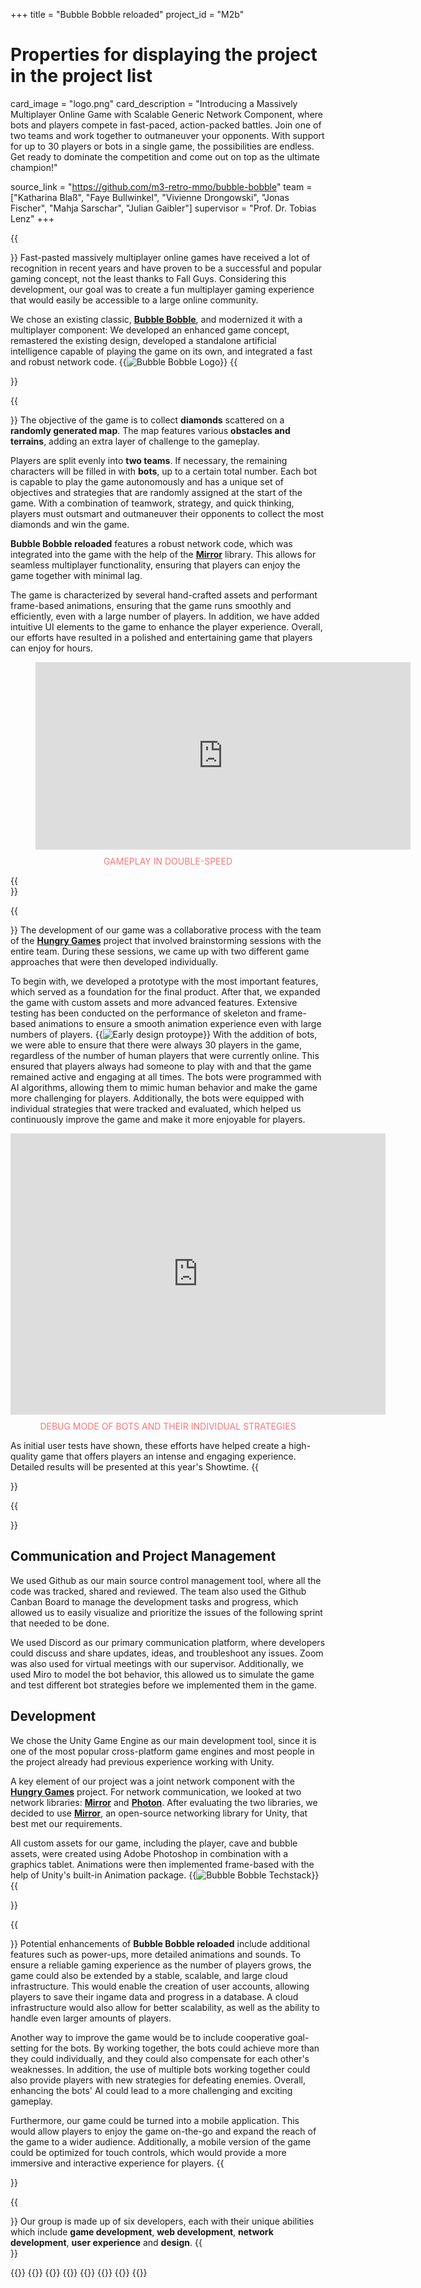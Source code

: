 +++
title = "Bubble Bobble reloaded"
project_id = "M2b"


# Properties for displaying the project in the project list
card_image = "logo.png"
card_description = "Introducing a Massively Multiplayer Online Game with Scalable Generic Network Component, where bots and players compete in fast-paced, action-packed battles. Join one of two teams and work together to outmaneuver your opponents. With support for up to 30 players or bots in a single game, the possibilities are endless. Get ready to dominate the competition and come out on top as the ultimate champion!"

source_link = "https://github.com/m3-retro-mmo/bubble-bobble"
team = ["Katharina Blaß", "Faye Bullwinkel", "Vivienne Drongowski", "Jonas Fischer", "Mahja Sarschar", "Julian Gaibler"]
supervisor = "Prof. Dr. Tobias Lenz"
+++

{{<section title="Our Goal">}}
Fast-pasted massively multiplayer online games have received a lot of recognition in recent years and have proven to be a successful and popular gaming concept, not the least thanks to Fall Guys.
Considering this development, our goal was to create a fun multiplayer gaming experience that would easily be accessible to a large online community. 

We chose an existing classic, [**Bubble Bobble**](https://de.wikipedia.org/wiki/Bubble_Bobble), and modernized it with a multiplayer component: 
We developed an enhanced game concept, remastered the existing design, developed a standalone artificial intelligence capable of playing the game on its own, and integrated a fast and robust network code.
{{<image src="logo.png" alt="Bubble Bobble Logo" caption="Bubble bobble reloaded logo">}}
{{</section>}}

{{<section title="Features">}}
The objective of the game is to collect **diamonds** scattered on a **randomly generated map**.
The map features various **obstacles and terrains**, adding an extra layer of challenge to the gameplay. 

Players are split evenly into **two teams**. If necessary, the remaining characters will be filled in with **bots**, up to a certain total number. Each bot is capable to play the game autonomously and has a unique set of objectives and strategies that are randomly assigned at the start of the game.
With a combination of teamwork, strategy, and quick thinking, players must outsmart and outmaneuver their opponents to collect the most diamonds and win the game.

**Bubble Bobble reloaded** features a robust network code, which was integrated into the game with the help of the [**Mirror**](https://mirror-networking.com/) library. 
This allows for seamless multiplayer functionality, ensuring that players can enjoy the game together with minimal lag.

The game is characterized by several hand-crafted assets and performant frame-based animations, ensuring that the game runs smoothly and efficiently, even with a large number of players. 
In addition, we have added intuitive UI elements to the game to enhance the player experience. Overall, our efforts have resulted in a polished and entertaining game that players can enjoy for hours.

<!--TODO: insert video of gameplay-->
<figure>
    <iframe src="https://mediathek.htw-berlin.de/media/embed?key=cbd85cff9537d8a0d86c1b46737c6f5e&width=720&height=540&autoplay=false&controls=true&autolightsoff=false&loop=false&chapters=false&playlist=false&related=false&responsive=false&t=0&loadonclick=true&thumb=true" data-src="https://mediathek.htw-berlin.de/media/embed?key=cbd85cff9537d8a0d86c1b46737c6f5e&width=720&height=540&autoplay=false&controls=true&autolightsoff=false&loop=false&chapters=false&playlist=false&related=false&responsive=false&t=0&loadonclick=true" class="" width="600" height="300" title="Bubble Bobble Gameplay" frameborder="0" allowfullscreen="allowfullscreen" allowtransparency="true" scrolling="no" aria-label="media embed code" style="display: block; margin: 0 auto"></iframe>
    <p style="color:#ff7578; text-transform: uppercase; text-align: center; margin-top: 10px">gameplay in double-speed</p>
</figure>
{{</section>}}

{{<section title="Process">}}
The development of our game was a collaborative process with the team of the [**Hungry Games**](https://showtime.f4.htw-berlin.de/ws22/master/m2-mmo-hungrygames/) project that involved brainstorming sessions with the entire team. 
During these sessions, we came up with two different game approaches that were then developed individually. 

To begin with, we developed a prototype with the most important features, which served as a foundation for the final product. 
After that, we expanded the game with custom assets and more advanced features. 
Extensive testing has been conducted on the performance of skeleton and frame-based animations to ensure a smooth animation experience even with large numbers of players.
{{<image src="prototype.png" alt="Early design protoype" caption="Early design prototype">}}
With the addition of bots, we were able to ensure that there were always 30 players in the game, regardless of the number of human players that were currently online. 
This ensured that players always had someone to play with and that the game remained active and engaging at all times. 
The bots were programmed with AI algorithms, allowing them to mimic human behavior and make the game more challenging for players. 
Additionally, the bots were equipped with individual strategies that were tracked and evaluated, which helped us continuously improve the game and make it more enjoyable for players.

<!--TODO: insert video of bots-->
<iframe src="https://mediathek.htw-berlin.de/media/embed?key=370368cff9ef723b2ef372f0ffb1c9cf&width=720&height=540&autoplay=false&controls=true&autolightsoff=false&loop=false&chapters=false&playlist=false&related=false&responsive=false&t=0&loadonclick=true&thumb=true" data-src="https://mediathek.htw-berlin.de/media/embed?key=370368cff9ef723b2ef372f0ffb1c9cf&width=720&height=540&autoplay=false&controls=true&autolightsoff=false&loop=false&chapters=false&playlist=false&related=false&responsive=false&t=0&loadonclick=true" class="" width="600" height="450" title="Bubble Bobble Gameplay" frameborder="0" allowfullscreen="allowfullscreen" allowtransparency="true" scrolling="no" aria-label="media embed code" style="display: block; margin: 0 auto"></iframe>
    <p style="color:#ff7578; text-transform: uppercase; text-align: center; margin-top: 10px">debug mode of bots and their individual strategies</p>

As initial user tests have shown, these efforts have helped create a high-quality game that offers players an intense and engaging experience. Detailed results will be presented at this year's Showtime.
{{</section>}}

{{<section title="Tech Stack">}}
## Communication and Project Management

We used Github as our main source control management tool, where all the code was tracked, shared and reviewed. 
The team also used the Github Canban Board to manage the development tasks and progress, which allowed us to easily visualize and prioritize the issues of the following sprint that needed to be done. 

We used Discord as our primary communication platform, where developers could discuss and share updates, ideas, and troubleshoot any issues. 
Zoom was also used for virtual meetings with our supervisor. 
Additionally, we used Miro to model the bot behavior, this allowed us to simulate the game and test different bot strategies before we implemented them in the game.

## Development

We chose the Unity Game Engine as our main development tool, since it is one of the most popular cross-platform game engines and most people in the project already had previous experience working with Unity.

A key element of our project was a joint network component with the [**Hungry Games**](https://showtime.f4.htw-berlin.de/ws22/master/m2-mmo-hungrygames/) project. For network communication, we looked at two network libraries: [**Mirror**](https://mirror-networking.com/) and [**Photon**](https://www.photonengine.com/#). After evaluating the two libraries, we decided to use [**Mirror**](https://mirror-networking.com/), an open-source networking library for Unity, that best met our requirements.

All custom assets for our game, including the player, cave and bubble assets, were created using Adobe Photoshop in combination with a graphics tablet. Animations were then implemented frame-based with the help of Unity's built-in Animation package.
{{<image src="techstack.png" alt="Bubble Bobble Techstack" caption="Logos of Used Techstack">}}
{{</section>}}

{{<section title="Future">}}
Potential enhancements of **Bubble Bobble reloaded** include additional features such as power-ups, more detailed animations and sounds.
To ensure a reliable gaming experience as the number of players grows, the game could also be extended by a stable, scalable, and large cloud infrastructure. 
This would enable the creation of user accounts, allowing players to save their ingame data and progress in a database. 
A cloud infrastructure would also allow for better scalability, as well as the ability to handle even larger amounts of players.

Another way to improve the game would be to include cooperative goal-setting for the bots. By working together, the bots could achieve more than they could individually, and they could also compensate for each other's weaknesses. 
In addition, the use of multiple bots working together could also provide players with new strategies for defeating enemies.
Overall, enhancing the bots' AI could lead to a more challenging and exciting gameplay. 

Furthermore, our game could be turned into a mobile application. 
This would allow players to enjoy the game on-the-go and expand the reach of the game to a wider audience.
Additionally, a mobile version of the game could be optimized for touch controls, which would provide a more immersive and interactive experience for players.
{{</section>}}

{{<section title="The Team">}}
Our group is made up of six developers, each with their unique abilities which include **game development**, **web development**, **network development**, **user experience** and **design**.
{{</section >}}

{{<gallery>}}
{{<team-member image="katharina.jpg" name="Katharina Blaß">}}
{{<team-member image="faye.jpg" name="Faye Bullwinkel">}}
{{<team-member image="vivi.png" name="Vivienne Drongowski">}}
{{<team-member image="jonas.jpg" name="Jonas Fischer">}}
{{<team-member image="mahja.jpg" name="Mahja Sarschar">}}
{{<team-member image="julian.jpg" name="Julian Gaibler">}}
{{</gallery>}}